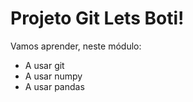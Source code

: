 # Projeto Git Lets Boti!

Vamos aprender, neste módulo:
- A usar git
- A usar numpy
- A usar pandas
